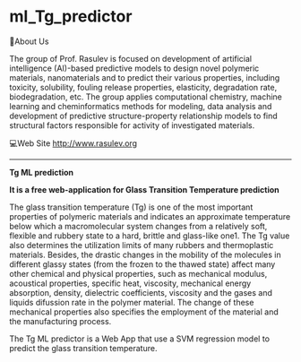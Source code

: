 # ml_Tg_predictor

📌About Us

The group of Prof. Rasulev is focused on development of artificial intelligence (AI)-based predictive models to design novel polymeric materials, nanomaterials and to predict their various properties, 
including toxicity, solubility, fouling release properties, elasticity, degradation rate, biodegradation, etc. 
The group applies computational chemistry, machine learning and cheminformatics methods for modeling, data analysis and development of predictive structure-property relationship models 
to find structural factors responsible for activity of investigated materials.

💻Web Site http://www.rasulev.org



-------------------------------------------------------------------------------------------------

**Tg ML prediction**

**It is a free web-application for Glass Transition Temperature prediction**

The glass transition temperature (Tg) is one of the most important properties of polymeric materials and indicates an approximate temperature below which a macromolecular system changes from a relatively soft, 
flexible and rubbery state to a hard, brittle and glass-like one1. The Tg value also determines the utilization limits of many rubbers and thermoplastic materials. 
Besides, the drastic changes in the mobility of the molecules in different glassy states (from the frozen to the thawed state) affect many other chemical and physical properties, 
such as mechanical modulus, acoustical properties, specific heat, viscosity, mechanical energy absorption, density, dielectric coefficients, viscosity and the gases and liquids difussion rate in the polymer material.
The change of these mechanical properties also specifies the employment of the material and the manufacturing process.

The Tg ML predictor is a Web App that use a SVM  regression model to predict the glass transition temperature. 

